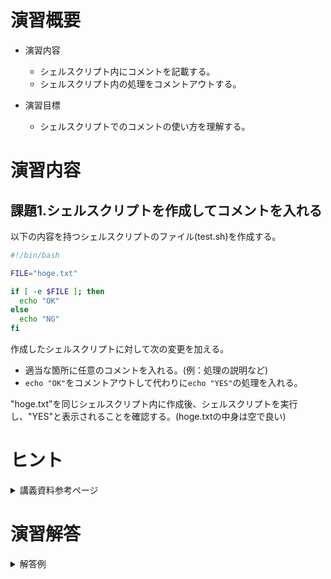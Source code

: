 # 演習概要
- 演習内容
  - シェルスクリプト内にコメントを記載する。
  - シェルスクリプト内の処理をコメントアウトする。

- 演習目標
  - シェルスクリプトでのコメントの使い方を理解する。

# 演習内容

## 課題1.シェルスクリプトを作成してコメントを入れる
以下の内容を持つシェルスクリプトのファイル(test.sh)を作成する。  

``` sh
#!/bin/bash

FILE="hoge.txt"

if [ -e $FILE ]; then
  echo "OK"
else
  echo "NG"
fi
```

作成したシェルスクリプトに対して次の変更を加える。  
  - 適当な箇所に任意のコメントを入れる。(例：処理の説明など)
  - `echo "OK"`をコメントアウトして代わりに`echo "YES"`の処理を入れる。

"hoge.txt"を同じシェルスクリプト内に作成後、シェルスクリプトを実行し、"YES"と表示されることを確認する。(hoge.txtの中身は空で良い)  

# ヒント
<details><summary>講義資料参考ページ</summary><div>

- メタキャラクタ
  - p90
</div></details>

# 演習解答  

<details><summary>解答例</summary><div>

## 課題1. シェルスクリプトを作成してコメントを入れる　解答例
シェルスクリプトファイル"test.sh"をエディタから作成し、下記の内容を書き込む。  

``` sh
#!/bin/bash
FILE="hoge.txt"　# 確認対象のファイルを指定

# hoge.txtが存在する場合は"YES",存在しない場合は"NG"を出力
if [ -e $FILE ]; then
  #echo "OK"
  echo "YES"
else
  echo "NG"
fi
```

<details><summary>課題1のシェルスクリプトの内容解説</summary><div>

- `#`　…　コメントを書くときは`#`を使用する。#の後のコマンドは実行されないため、スクリプトの説明とか不要な処理を一旦とめる、といったことが可能になる。講義資料p90を参照。
</div></details>

次のコマンドを実行して、hoge.txtを作成する。  

```
$ touch hoge.txt
```

test.shを実行する。  

```
$ bash test.sh
```

以下の内容がターミナル上に表示されていることを確認。  

```
YES
```

</div></details>
